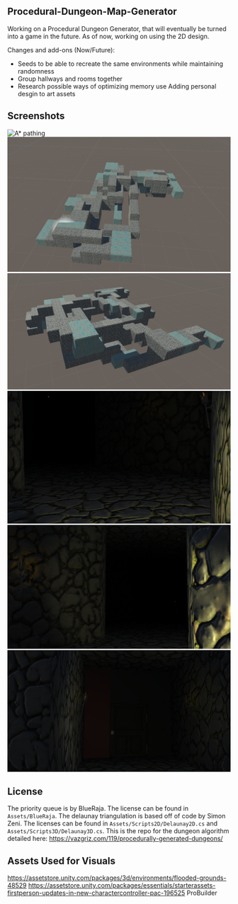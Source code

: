 ## Procedural-Dungeon-Map-Generator
Working on a Procedural Dungeon Generator, that will eventually be turned into a game in the future. As of now, working on using the 2D design.

Changes and add-ons (Now/Future): 
* Seeds to be able to recreate the same environments while maintaining randomness
* Group hallways and rooms together 
* Research possible ways of optimizing memory use Adding personal desgin to art assets

## Screenshots

![A* pathing](https://vazgriz.com/wp-content/uploads/2019/11/dungeon5.gif)
![Screenshot 2024-02-14 135623.png](https://github.com/thegameworden/ProceduralDungeonGenerator/blob/main/Screenshot%202024-02-14%20135623.png)
![Screenshot 2024-02-14 135647.png](https://github.com/thegameworden/ProceduralDungeonGenerator/blob/main/Screenshot%202024-02-14%20135647.png)
![Screenshot 2024-02-14 135754.png](https://github.com/thegameworden/ProceduralDungeonGenerator/blob/main/Screenshot%202024-02-14%20135754.png)
![Screenshot 2024-02-14 135809.png](https://github.com/thegameworden/ProceduralDungeonGenerator/blob/main/Screenshot%202024-02-14%20135809.png)
![Screenshot 2024-02-14 135822.png](https://github.com/thegameworden/ProceduralDungeonGenerator/blob/main/Screenshot%202024-02-14%20135822.png)

## License

The priority queue is by BlueRaja. The license can be found in `Assets/BlueRaja`.
The delaunay triangulation is based off of code by Simon Zeni. The licenses can be found in `Assets/Scripts2D/Delaunay2D.cs` and `Assets/Scripts3D/Delaunay3D.cs`.
This is the repo for the dungeon algorithm detailed here: https://vazgriz.com/119/procedurally-generated-dungeons/

## Assets Used for Visuals
https://assetstore.unity.com/packages/3d/environments/flooded-grounds-48529
https://assetstore.unity.com/packages/essentials/starterassets-firstperson-updates-in-new-charactercontroller-pac-196525
ProBuilder
